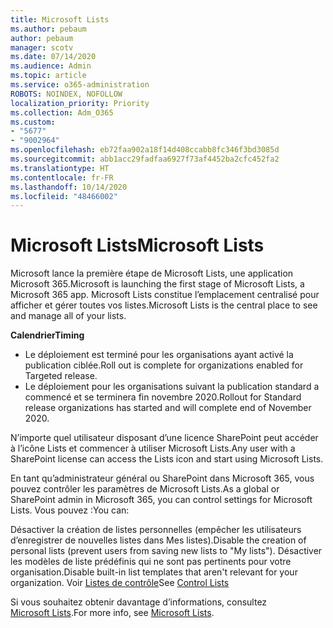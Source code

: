 ```yaml
---
title: Microsoft Lists
ms.author: pebaum
author: pebaum
manager: scotv
ms.date: 07/14/2020
ms.audience: Admin
ms.topic: article
ms.service: o365-administration
ROBOTS: NOINDEX, NOFOLLOW
localization_priority: Priority
ms.collection: Adm_O365
ms.custom:
- "5677"
- "9002964"
ms.openlocfilehash: eb72faa902a18f14d408ccabb8fc346f3bd3085d
ms.sourcegitcommit: abb1acc29fadfaa6927f73af4452ba2cfc452fa2
ms.translationtype: HT
ms.contentlocale: fr-FR
ms.lasthandoff: 10/14/2020
ms.locfileid: "48466002"
---
```

# <a name="microsoft-lists"></a><span data-ttu-id="42769-102">Microsoft Lists</span><span class="sxs-lookup"><span data-stu-id="42769-102">Microsoft Lists</span></span>

<span data-ttu-id="42769-103">Microsoft lance la première étape de Microsoft Lists, une application Microsoft 365.</span><span class="sxs-lookup"><span data-stu-id="42769-103">Microsoft is launching the first stage of Microsoft Lists, a Microsoft 365 app.</span></span> <span data-ttu-id="42769-104">Microsoft Lists constitue l’emplacement centralisé pour afficher et gérer toutes vos listes.</span><span class="sxs-lookup"><span data-stu-id="42769-104">Microsoft Lists is the central place to see and manage all of your lists.</span></span>  
  
<span data-ttu-id="42769-105">**Calendrier**</span><span class="sxs-lookup"><span data-stu-id="42769-105">**Timing**</span></span>  

- <span data-ttu-id="42769-106">Le déploiement est terminé pour les organisations ayant activé la publication ciblée.</span><span class="sxs-lookup"><span data-stu-id="42769-106">Roll out is complete for organizations enabled for Targeted release.</span></span>
- <span data-ttu-id="42769-107">Le déploiement pour les organisations suivant la publication standard a commencé et se terminera fin novembre 2020.</span><span class="sxs-lookup"><span data-stu-id="42769-107">Rollout for Standard release organizations has started and will complete end of November 2020.</span></span>

<span data-ttu-id="42769-108">N’importe quel utilisateur disposant d’une licence SharePoint peut accéder à l’icône Lists et commencer à utiliser Microsoft Lists.</span><span class="sxs-lookup"><span data-stu-id="42769-108">Any user with a SharePoint license can access the Lists icon and start using Microsoft Lists.</span></span>

<span data-ttu-id="42769-109">En tant qu’administrateur général ou SharePoint dans Microsoft 365, vous pouvez contrôler les paramètres de Microsoft Lists.</span><span class="sxs-lookup"><span data-stu-id="42769-109">As a global or SharePoint admin in Microsoft 365, you can control settings for Microsoft Lists.</span></span> <span data-ttu-id="42769-110">Vous pouvez :</span><span class="sxs-lookup"><span data-stu-id="42769-110">You can:</span></span>

<span data-ttu-id="42769-111">Désactiver la création de listes personnelles (empêcher les utilisateurs d’enregistrer de nouvelles listes dans Mes listes).</span><span class="sxs-lookup"><span data-stu-id="42769-111">Disable the creation of personal lists (prevent users from saving new lists to "My lists").</span></span>
<span data-ttu-id="42769-112">Désactiver les modèles de liste prédéfinis qui ne sont pas pertinents pour votre organisation.</span><span class="sxs-lookup"><span data-stu-id="42769-112">Disable built-in list templates that aren't relevant for your organization.</span></span>
<span data-ttu-id="42769-113">Voir [Listes de contrôle](https://docs.microsoft.com/sharepoint/control-lists)</span><span class="sxs-lookup"><span data-stu-id="42769-113">See [Control Lists](https://docs.microsoft.com/sharepoint/control-lists)</span></span>

<span data-ttu-id="42769-114">Si vous souhaitez obtenir davantage d’informations, consultez [Microsoft Lists](https://aka.ms/microsoftlists).</span><span class="sxs-lookup"><span data-stu-id="42769-114">For more info, see [Microsoft Lists](https://aka.ms/microsoftlists).</span></span>
